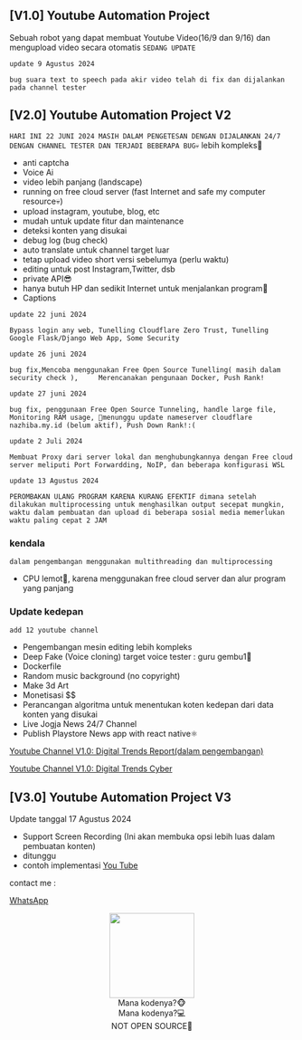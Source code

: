## [V1.0] Youtube Automation Project
Sebuah robot yang dapat membuat Youtube Video(16/9 dan 9/16) dan mengupload video secara otomatis ```SEDANG UPDATE```

```update 9 Agustus 2024```

```bug suara text to speech pada akir video telah di fix dan dijalankan pada channel tester```

## [V2.0] Youtube Automation Project V2
```HARI INI 22 JUNI 2024 MASIH DALAM PENGETESAN DENGAN DIJALANKAN 24/7 DENGAN CHANNEL TESTER DAN TERJADI BEBERAPA BUG💀```
lebih kompleks🐧
- anti captcha
- Voice Ai
- video lebih panjang (landscape)
- running on free cloud server (fast Internet and safe my computer resource💀)
- upload instagram, youtube, blog, etc
- mudah untuk update fitur dan maintenance
- deteksi konten yang disukai
- debug log (bug check)
- auto translate untuk channel target luar
- tetap upload video short versi sebelumya (perlu waktu)
- editing untuk post Instagram,Twitter, dsb
- private API😎
- hanya butuh HP dan sedikit Internet untuk menjalankan program🐣
- Captions

```update 22 juni 2024```

```Bypass login any web, Tunelling Cloudflare Zero Trust, Tunelling Google Flask/Django Web App, Some Security```

```update 26 juni 2024```

```bug fix,Mencoba menggunakan Free Open Source Tunelling( masih dalam security check ),     Merencanakan pengunaan Docker, Push Rank!```

```update 27 juni 2024```

```bug fix, penggunaan Free Open Source Tunneling, handle large file, Monitoring RAM usage, 🦧menunggu update nameserver cloudflare nazhiba.my.id (belum aktif), Push Down Rank!:(```

```update 2 Juli 2024```

```Membuat Proxy dari server lokal dan menghubungkannya dengan Free cloud server meliputi Port Forwardding, NoIP, dan beberapa konfigurasi WSL```

```update 13 Agustus 2024```

```PEROMBAKAN ULANG PROGRAM KARENA KURANG EFEKTIF dimana setelah dilakukan multiprocessing untuk menghasilkan output secepat mungkin, waktu dalam pembuatan dan upload di beberapa sosial media memerlukan waktu paling cepat 2 JAM```

### kendala
```dalam pengembangan menggunakan multithreading dan multiprocessing```
- CPU lemot🐧, karena menggunakan free cloud server dan alur program yang panjang

### Update kedepan
```add 12 youtube channel```
- Pengembangan mesin editing lebih kompleks
- Deep Fake (Voice cloning) target voice tester : guru gembu1🗿
- Dockerfile
- Random music background (no copyright)
- Make 3d Art
- Monetisasi $$
- Perancangan algoritma untuk menentukan koten kedepan dari data konten yang disukai
- Live Jogja News 24/7 Channel
- Publish Playstore News app with react native⚛️

<a href="https://youtube.com/@DigitalTrendsReport">Youtube Channel V1.0: Digital Trends Report(dalam pengembangan)</a>

[Youtube Channel V1.0: Digital Trends Cyber](https://www.youtube.com/@DigitalTrendsCyber)

## [V3.0] Youtube Automation Project V3
Update tanggal 17 Agustus 2024
- Support Screen Recording (Ini akan membuka opsi lebih luas dalam pembuatan konten)
- ditunggu
- contoh implementasi
[You Tube](https://youtube.com/shorts/0-wkakmRS1s?feature=share)


contact me :

[WhatsApp](https://api.whatsapp.com/send/?phone=%2B628895759904&text=*Saya%20mendapatkan%20nomor%20ini%20dari%20Github*%20_jika%20tidak%20menyertakan%20sumber%20nomor%20tidak%20akan%20dibalas_%20&type=phone_number&app_absent=0)

<div align="center">
  
  <img src="https://github-readme-stats.vercel.app/api/top-langs/?username=nazhiba&layout=compact&theme=dark" height=150>

  <center>Mana kodenya?🐵<br>Mana kodenya?💻<br>NOT OPEN SOURCE🙈</center>

</div>

